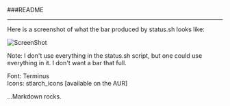 ###README
* * *

Here is a screenshot of what the bar produced by status.sh looks like:

![ScreenShot](https://raw.github.com/gpix13/i3/master/bar_screenshot.png)

Note: I don't use everything in the status.sh script, but one could use
	  everything in it. I don't want a bar that full.

Font: Terminus  
Icons: stlarch\_icons [available on the AUR]

...Markdown rocks.
